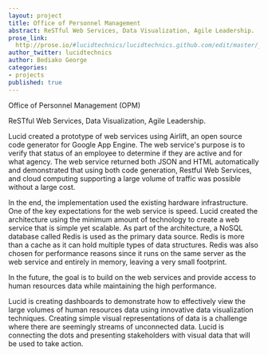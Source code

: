 ```yaml
---
layout: project
title: Office of Personnel Management
abstract: ReSTful Web Services, Data Visualization, Agile Leadership.
prose_link:
  http://prose.io/#lucidtechnics/lucidtechnics.github.com/edit/master/_posts/features/0100-01-02-opm.md
author_twitter: lucidtechnics
author: Bediako George
categories:
- projects
published: true
---
```


Office of Personnel Management (OPM)

ReSTful Web Services, Data Visualization, Agile Leadership.


Lucid created a prototype of web services using Airlift, an open source code generator for Google App Engine. The web service's purpose is to verify that status of an employee to determine if they are active and for what agency. The web service returned both JSON and HTML automatically and demonstrated that using both code generation, Restful Web Services, and cloud computing supporting a large volume of traffic was possible without a large cost.

In the end, the implementation used the existing hardware infrastructure. One of the key expectations for the web service is speed.  Lucid created the architecture using the minimum amount of technology to create a web service that is simple yet scalable.  As part of the architecture, a NoSQL database called Redis is used as the primary data source.  Redis is more than a cache as it can hold multiple types of data structures.  Redis was also chosen for performance reasons since it runs on the same server as the web service and entirely in memory, leaving a very small footprint.

In the future, the goal is to build on the web services and provide access to human resources data while maintaining the high performance.

<PICTURE HERE>

Lucid is creating dashboards to demonstrate how to effectively view the large volumes of human resources data using innovative data visualization techniques.  Creating simple visual representations of data is a challenge where there are seemingly streams of unconnected data. Lucid is connecting the dots and presenting stakeholders with visual data that will be used to take action.

<PICTURE HERE>

